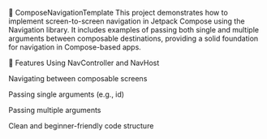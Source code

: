 📱 ComposeNavigationTemplate
This project demonstrates how to implement screen-to-screen navigation in Jetpack Compose using the Navigation library. It includes examples of passing both single and multiple arguments between composable destinations, providing a solid foundation for navigation in Compose-based apps.

🚀 Features
Using NavController and NavHost

Navigating between composable screens

Passing single arguments (e.g., id)

Passing multiple arguments

Clean and beginner-friendly code structure

